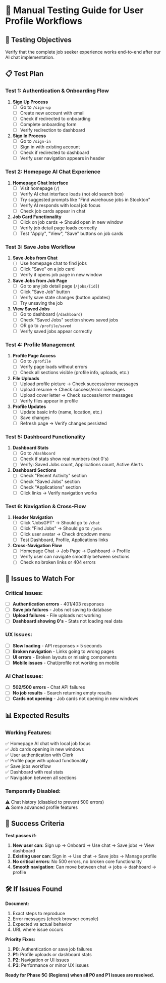 # 🧪 Manual Testing Guide for User Profile Workflows

## 🎯 **Testing Objectives**
Verify that the complete job seeker experience works end-to-end after our AI chat implementation.

## 📋 **Test Plan**

### **Test 1: Authentication & Onboarding Flow**
1. **Sign Up Process**
   - [ ] Go to `/sign-up`
   - [ ] Create new account with email
   - [ ] Check if redirected to onboarding
   - [ ] Complete onboarding form
   - [ ] Verify redirection to dashboard

2. **Sign In Process** 
   - [ ] Go to `/sign-in`
   - [ ] Sign in with existing account
   - [ ] Check if redirected to dashboard
   - [ ] Verify user navigation appears in header

### **Test 2: Homepage AI Chat Experience**
1. **Homepage Chat Interface**
   - [ ] Visit homepage (`/`)
   - [ ] Verify AI chat interface loads (not old search box)
   - [ ] Try suggested prompts like "Find warehouse jobs in Stockton"
   - [ ] Verify AI responds with local job focus
   - [ ] Check job cards appear in chat

2. **Job Card Functionality**
   - [ ] Click on job cards → Should open in new window
   - [ ] Verify job detail page loads correctly
   - [ ] Test "Apply", "View", "Save" buttons on job cards

### **Test 3: Save Jobs Workflow**
1. **Save Jobs from Chat**
   - [ ] Use homepage chat to find jobs
   - [ ] Click "Save" on a job card
   - [ ] Verify it opens job page in new window
   
2. **Save Jobs from Job Page**
   - [ ] Go to any job detail page (`/jobs/[id]`)
   - [ ] Click "Save Job" button
   - [ ] Verify save state changes (button updates)
   - [ ] Try unsaving the job

3. **View Saved Jobs**
   - [ ] Go to dashboard (`/dashboard`)
   - [ ] Check "Saved Jobs" section shows saved jobs
   - [ ] OR go to `/profile/saved` 
   - [ ] Verify saved jobs appear correctly

### **Test 4: Profile Management**
1. **Profile Page Access**
   - [ ] Go to `/profile` 
   - [ ] Verify page loads without errors
   - [ ] Check all sections visible (profile info, uploads, etc.)

2. **File Uploads**
   - [ ] Upload profile picture → Check success/error messages
   - [ ] Upload resume → Check success/error messages  
   - [ ] Upload cover letter → Check success/error messages
   - [ ] Verify files appear in profile

3. **Profile Updates**
   - [ ] Update basic info (name, location, etc.)
   - [ ] Save changes
   - [ ] Refresh page → Verify changes persisted

### **Test 5: Dashboard Functionality**
1. **Dashboard Stats**
   - [ ] Go to `/dashboard`
   - [ ] Check if stats show real numbers (not 0's)
   - [ ] Verify: Saved Jobs count, Applications count, Active Alerts

2. **Dashboard Sections**
   - [ ] Check "Recent Activity" section
   - [ ] Check "Saved Jobs" section  
   - [ ] Check "Applications" section
   - [ ] Click links → Verify navigation works

### **Test 6: Navigation & Cross-Flow**
1. **Header Navigation**
   - [ ] Click "JobsGPT" → Should go to `/chat`
   - [ ] Click "Find Jobs" → Should go to `/jobs`
   - [ ] Click user avatar → Check dropdown menu
   - [ ] Test Dashboard, Profile, Applications links

2. **Cross-Navigation Flow**
   - [ ] Homepage Chat → Job Page → Dashboard → Profile
   - [ ] Verify user can navigate smoothly between sections
   - [ ] Check no broken links or 404 errors

## 🚨 **Issues to Watch For**

### **Critical Issues:**
- [ ] **Authentication errors** - 401/403 responses
- [ ] **Save job failures** - Jobs not saving to database
- [ ] **Upload failures** - File uploads not working
- [ ] **Dashboard showing 0's** - Stats not loading real data

### **UX Issues:**
- [ ] **Slow loading** - API responses > 5 seconds  
- [ ] **Broken navigation** - Links going to wrong pages
- [ ] **UI errors** - Broken layouts or missing components
- [ ] **Mobile issues** - Chat/profile not working on mobile

### **AI Chat Issues:**
- [ ] **502/500 errors** - Chat API failures
- [ ] **No job results** - Search returning empty results
- [ ] **Cards not opening** - Job cards not opening in new windows

## 📊 **Expected Results**

### **Working Features:**
✅ Homepage AI chat with local job focus  
✅ Job cards opening in new windows  
✅ User authentication with Clerk  
✅ Profile page with upload functionality  
✅ Save jobs workflow  
✅ Dashboard with real stats  
✅ Navigation between all sections  

### **Temporarily Disabled:**
⚠️ Chat history (disabled to prevent 500 errors)  
⚠️ Some advanced profile features  

## 🎯 **Success Criteria**

**Test passes if:**
1. **New user can**: Sign up → Onboard → Use chat → Save jobs → View dashboard
2. **Existing user can**: Sign in → Use chat → Save jobs → Manage profile  
3. **No critical errors**: No 500 errors, no broken core functionality
4. **Smooth navigation**: Can move between chat → jobs → dashboard → profile

## 🛠️ **If Issues Found**

**Document:**
1. Exact steps to reproduce
2. Error messages (check browser console)
3. Expected vs actual behavior
4. URL where issue occurs

**Priority Fixes:**
1. **P0**: Authentication or save job failures
2. **P1**: Profile uploads or dashboard stats  
3. **P2**: Navigation or UI issues
4. **P3**: Performance or minor UX issues

**Ready for Phase 5C (Regions) when all P0 and P1 issues are resolved.**